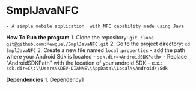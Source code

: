 # SmplJavaNFC

    - A simple mobile application  with NFC capability made using Java

__How To Run the program__
    1. Clone the repository: `git clone git@github.com:Mewguel/SmplJavaNFC.git`
    2. Go to the project directory: `cd SmplJavaNFC`
    3. Create a new file named `local.properties`
        - add the path where your Android Sdk is located
            - `sdk.dir=<AndroidSDKPath>`
                - Replace "AndroidSDKPath" with the location of your android SDK
                    - e.x.: `sdk.dir=C\:\\Users\\DEV-DIANNE\\AppData\\Local\\Android\\Sdk`

__Dependencies__
    1. Dependency1
